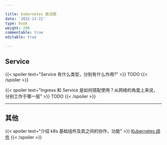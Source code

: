 ```yaml
---

title: kubernetes 面试题
date: '2022-11-22'
type: book
weight: 200
commentable: true
editable: true

---
```


## Service

{{< spoiler text="Service 有什么类型，分别有什么作用?" >}}
TODO
{{< /spoiler >}}


{{< spoiler text="Ingress 和 Service 是如何搭配使用？从网络的角度上来说，分别工作于哪一层" >}}
TODO
{{< /spoiler >}}

---

## 其他

{{< spoiler text="介绍 k8s 基础组件及其之间的协作，功能" >}}
[Kubernetes 组件](https://golangstudy.netlify.app/course/kubernetes/kubernetes-组件/)
{{< /spoiler >}}